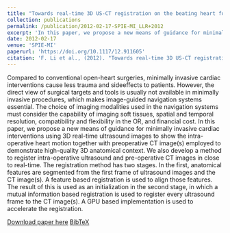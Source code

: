 ```yaml
---
title: "Towards real-time 3D US-CT registration on the beating heart for guidance of minimally invasive cardiac interventions"
collection: publications
permalink: /publication/2012-02-17-SPIE-MI_LLR+2012
excerpt: 'In this paper, we propose a new means of guidance for minimally invasive cardiac interventions using 3D real-time ultrasound images to show the intra-operative heart motion together with preoperative CT image(s) employed to demonstrate high-quality 3D anatomical context.'
date: 2012-02-17
venue: 'SPIE-MI'
paperurl: 'https://doi.org/10.1117/12.911605'
citation: 'F. Li et al., (2012). "Towards real-time 3D US-CT registration on the beating heart for guidance of minimally invasive cardiac interventions"; in <i>SPIE Medical Imaging: Image-Guided Procedures, Robotic Interventions, and Modeling</i>, 831615, pp. 360--367.'
---
```


Compared to conventional open-heart surgeries, minimally invasive cardiac interventions cause less trauma and sideeffects to patients. However, the direct view of surgical targets and tools is usually not available in minimally invasive procedures, which makes image-guided navigation systems essential. The choice of imaging modalities used in the navigation systems must consider the capability of imaging soft tissues, spatial and temporal resolution, compatibility and flexibility in the OR, and financial cost. In this paper, we propose a new means of guidance for minimally invasive cardiac interventions using 3D real-time ultrasound images to show the intra-operative heart motion together with preoperative CT image(s) employed to demonstrate high-quality 3D anatomical context. We also develop a method to register intra-operative ultrasound and pre-operative CT images in close to real-time. The registration method has two stages. In the first, anatomical features are segmented from the first frame of ultrasound images and the CT image(s). A feature based registration is used to align those features. The result of this is used as an initialization in the second stage, in which a mutual information based registration is used to register every ultrasound frame to the CT image(s). A GPU based implementation is used to accelerate the registration.

[Download paper here](https://doi.org/10.1117/12.911605) [BibTeX](./../files/bibtex/LLR+2012.bib)